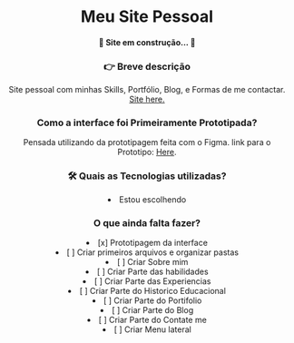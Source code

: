 <h1 align="center">Meu Site Pessoal</h1>
<h4 align="center">🚧  Site em construção...  🚧</h4>
<section align="center">
  <h3 >👉 Breve descrição</h3>
  <p >Site pessoal com minhas Skills, Portfólio, Blog, e Formas de me contactar. <a href="https://0jafc0.github.io/">Site here.</a></p>
</section>
<section align="center">
  <h3 >Como a interface foi Primeiramente Prototipada?</h3>
  <p >Pensada utilizando da prototipagem feita com o Figma. link para o Prototipo: <a href="https://www.figma.com/file/2foinB4lQtzId0vSFT2zAA/PersonalWebSite?node-id=0%3A1">Here</a>.</p>
</section>
<section align="center">
  <h3>🛠 Quais as Tecnologias utilizadas?</h3>
  <li >Estou escolhendo</li>
</section>
<section align="center">
  <h3 >O que ainda falta fazer?</h3>
  <li >[x] Prototipagem da interface</li>
  <li >[ ] Criar primeiros arquivos e organizar pastas</li>
  <li >[ ] Criar Sobre mim</li>
  <li >[ ] Criar Parte das habilidades</li>
  <li >[ ] Criar Parte das Experiencias</li>
  <li >[ ] Criar Parte do Historico Educacional</li>
  <li >[ ] Criar Parte do Portifolio</li>
  <li >[ ] Criar Parte do Blog</li>
  <li >[ ] Criar Parte do Contate me</li>
  <li >[ ] Criar Menu lateral</li>
</section>


